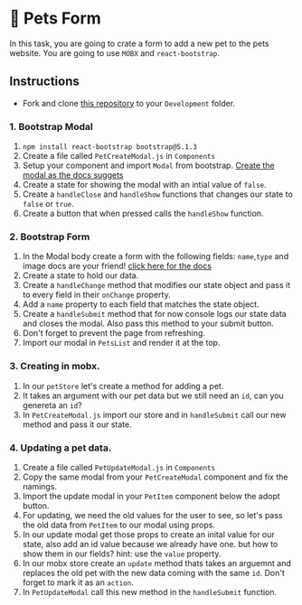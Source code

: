 # 🐶 Pets Form 

In this task, you are going to crate a form to add a new pet to the pets website. You are going to use `MOBX` and `react-bootstrap`.

## Instructions
- Fork and clone [this repository](https://github.com/JoinCODED/TASK-REACT-SP-Pets-Forms) to your `Development` folder.





### 1. Bootstrap Modal

1. `npm install react-bootstrap bootstrap@5.1.3`
2. Create a file called `PetCreateModal.js` in `Components`
3. Setup your component and import `Modal` from bootstrap. [Create the modal as the docs suggets](https://react-bootstrap.github.io/components/modal/)
4. Create a state for showing the modal with an intial value of `false`.
5. Create a `handleClose` and `handleShow` functions that changes our state to `false` or `true`.
6. Create a button that when pressed calls the `handleShow` function.


### 2. Bootstrap Form

1. In the Modal body create a form with the following fields: `name`,`type` and image docs are your friend! [click here for the docs](https://react-bootstrap.github.io/components/forms/)
2. Create a state to hold our data.
3. Create a `handleChange` method that modifies our state object and pass it to every field in their `onChange` property. 
4. Add a `name` property to each field that matches the state object.
5. Create a `handleSubmit` method that for now console logs our state data and closes the modal. Also pass this method to your submit button.
6. Don't forget to prevent the page from refreshing.
7. Import our modal in `PetsList` and render it at the top.

### 3. Creating in mobx.

1. In our `petStore` let's create a method for adding a pet.
2. It takes an argument with our pet data but we still need an `id`, can you genereta an `id`?
3. In `PetCreateModal.js` import our store and in `handleSubmit` call our new method and pass it our state.

### 4. Updating a pet data.

1. Create a file called `PetUpdateModal.js` in `Components`
2. Copy the same modal from your `PetCreateModal` component and fix the namings.
3. Import the update modal in your `PetItem` component below the adopt button.
4. For updating, we need the old values for the user to see, so let's pass the old data from `PetItem` to our modal using props.
5. In our update modal get those props to create an inital value for our state, also add an id value because we already have one. but how to show them in our fields? hint: use the `value` property.
6. In our mobx store create an `update` method thats takes an arguemnt and replaces the old pet with the new data coming with the same `id`. Don't forget to mark it as an `action`.
7. In `PetUpdateModal` call this new method in the `handleSubmit` function.
